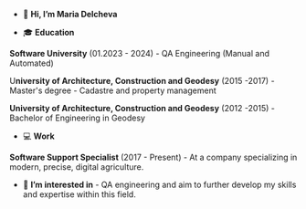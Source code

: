 - 👋 **Hi, I’m Maria Delcheva**

- 🎓 **Education**
  
**Software University** (01.2023 - 2024) - QA Engineering (Manual and Automated)

U**niversity of Architecture, Construction and Geodesy** (2015 -2017) - Master's degree - Cadastre and property management

**University of Architecture, Construction and Geodesy** (2012 -2015) - Bachelor of Engineering in Geodesy

- 💻 **Work**

**Software Support Specialist** (2017 - Present) - At a company specializing in modern, precise, digital agriculture.


- 👀 **I’m interested in** - QA engineering and aim to further develop my skills and expertise within this field.

